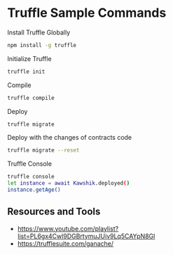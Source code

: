 # Truffle Sample Commands
Install Truffle Globally
```sh
npm install -g truffle
```

Initialize Truffle
```sh
truffle init
```

Compile
```sh
truffle compile
```

Deploy
```sh
truffle migrate
```

Deploy with the changes of contracts code
```sh
truffle migrate --reset
```

Truffle Console
```sh
truffle console
let instance = await Kawshik.deployed()
instance.getAge()
```

## Resources and Tools
+ https://www.youtube.com/playlist?list=PL6gx4Cwl9DGBrtymuJUiv9Lq5CAYpN8Gl
+ https://trufflesuite.com/ganache/